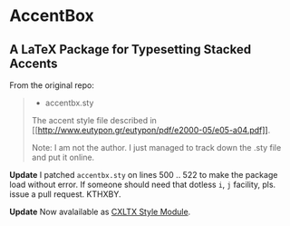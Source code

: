 
# AccentBox
## A LaTeX Package for Typesetting Stacked Accents

From the original repo:

> * accentbx.sty
>
> The accent style file described in
> [[http://www.eutypon.gr/eutypon/pdf/e2000-05/e05-a04.pdf]].
>
> Note: I am not the author. I just managed to track down the .sty file
> and put it online.

**Update** I patched `accentbx.sty` on lines 500 .. 522 to make the package load without error. If
someone should need that dotless `i`, `j` facility, pls. issue a pull request. KTHXBY.

**Update** Now avalailable as [CXLTX Style Module](../cxltx-styles).


